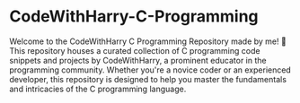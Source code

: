 # CodeWithHarry-C-Programming
Welcome to the CodeWithHarry C Programming Repository made by me! 🚀 This repository houses a curated collection of C programming code snippets and projects by CodeWithHarry, a prominent educator in the programming community. Whether you're a novice coder or an experienced developer, this repository is designed to help you master the fundamentals and intricacies of the C programming language.
